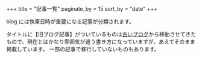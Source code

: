 +++
title = "記事一覧"
paginate_by = 15
sort_by = "date"
+++

blog には執筆日時が重要になる記事が分類されます。

タイトルに【旧ブログ記事】がついているものは[古いブログ](https://www.heiki-hecchara.net/)から移動させてきたもので、現在とはかなり雰囲気が違う書き方になっていますが、あえてそのまま掲載しています。
一部の記事で移行していないものもあります。